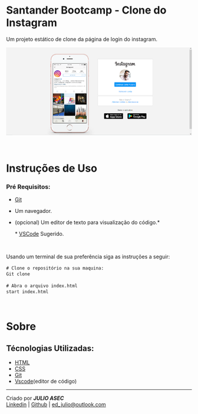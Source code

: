 # Santander Bootcamp - Clone do Instagram

Um projeto estático de clone da página de login do instagram.

![Imagem exemplo](img/readme/exemplo.png)

<br/>

# Instruções de Uso

### Pré Requisitos:

- [Git](https://git-scm.com/)
- Um navegador. 
- (opcional) Um editor de texto para visualização do código.*

    \* [VSCode](https://code.visualstudio.com/) Sugerido.

  
  
<br/>

Usando um terminal de sua preferência siga as instruções a seguir:


    # Clone o repositório na sua maquina:
    Git clone 

    # Abra o arquivo index.html
    start index.html
    
<br/>

# Sobre
    
## Técnologias Utilizadas:

- [HTML](https://developer.mozilla.org/pt-BR/docs/Web/HTML)  
- [CSS](https://www.w3schools.com/css/)
- [Git](https://git-scm.com/)
- [Vscode](https://code.visualstudio.com/)(editor de código)

****
Criado por ***JULIO ASEC***  
 [Linkedin](https://www.linkedin.com/in/julio-silva-04b6aa224/) | [Github]() | [ed_julio@outlook.com](mailto:ed_julio@outlook.com)

  








